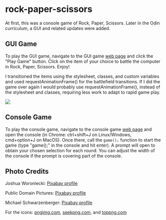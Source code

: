 # rock-paper-scissors
At first, this was a console game of Rock, Paper, Scissors. Later in the Odin curriculum, a GUI and related updates were added.

## GUI Game
To play the GUI game, navigate to the GUI game <a href='https://user-c-taylor.github.io/rock-paper-scissors/'>web page</a> and click the "Play Game" button. Click on the item of your choice to battle the computer in Rock, Paper, Scissors. Enjoy!

I transitioned the items using the stylesheet, classes, and custom variables and used requestAnimationFrame() for the battlefield transitions. If I did the game over again I would probably use requestAnimationFrame(), instead of the stylesheet and classes, requiring less work to adapt to rapid game play.

<img src='images/gui-rps.gif'>

## Console Game
To play the console game, navigate to the console game <a href='https://user-c-taylor.github.io/rock-paper-scissors/console-game/'>web page</a> and open the console (in Chrome: ctrl+shift+J on Linux/Windows, cmd+option+J on MacOS). Once there, call the <code>game();</code> function to start the game (type "game();" in the console and hit enter). A prompt will open to obtain your chosen selection for each round. You can adjust the width of the console if the prompt is covering part of the console.

## Photo Credits
Joshua Woroniecki: <a href='https://pixabay.com/users/joshuaworoniecki-12734309/'>Pixabay profile</a>

Public Domain Pictures: <a href='https://pixabay.com/users/publicdomainpictures-14/'>Pixabay profile</a>

Michael Schwarzenberger: <a href='https://pixabay.com/users/blickpixel-52945/'>Pixabay profile</a>


For the icons: <a href='https://pngimg.com/'>pngimg.com</a>, <a href='https://seekpng.com/'>seekpng.com</a>, and <a href='https://toppng.com/'>toppng.com</a>

